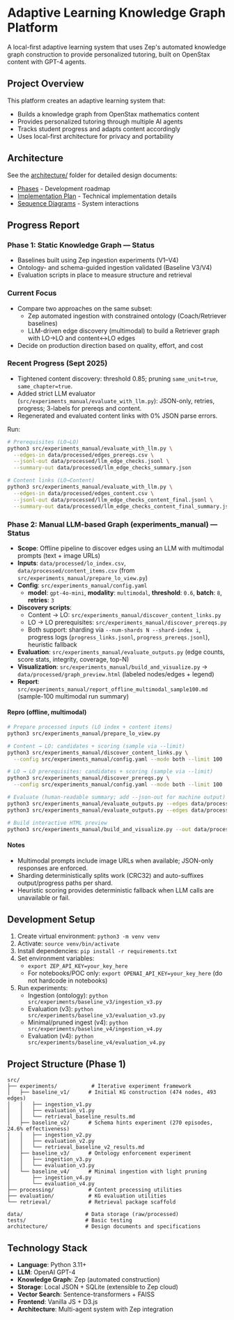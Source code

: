 # Adaptive Learning Knowledge Graph Platform

A local-first adaptive learning system that uses Zep's automated knowledge graph construction to provide personalized tutoring, built on OpenStax content with GPT-4 agents.

## Project Overview

This platform creates an adaptive learning system that:
- Builds a knowledge graph from OpenStax mathematics content
- Provides personalized tutoring through multiple AI agents
- Tracks student progress and adapts content accordingly
- Uses local-first architecture for privacy and portability

## Architecture

See the [architecture/](architecture/) folder for detailed design documents:
- [Phases](architecture/phases.md) - Development roadmap
- [Implementation Plan](architecture/implementation.md) - Technical implementation details
- [Sequence Diagrams](architecture/sequence_diagrams.md) - System interactions

## Progress Report

### Phase 1: Static Knowledge Graph — Status

- Baselines built using Zep ingestion experiments (V1–V4)
- Ontology- and schema-guided ingestion validated (Baseline V3/V4)
- Evaluation scripts in place to measure structure and retrieval

### Current Focus

- Compare two approaches on the same subset:
  - Zep automated ingestion with constrained ontology (Coach/Retriever baselines)
  - LLM-driven edge discovery (multimodal) to build a Retriever graph with LO→LO and content↔LO edges
- Decide on production direction based on quality, effort, and cost

### Recent Progress (Sept 2025)

- Tightened content discovery: threshold 0.85; pruning `same_unit=true`, `same_chapter=true`.
- Added strict LLM evaluator (`src/experiments_manual/evaluate_with_llm.py`): JSON-only, retries, progress; 3-labels for prereqs and content.
- Regenerated and evaluated content links with 0% JSON parse errors.

Run:

```bash
# Prerequisites (LO→LO)
python3 src/experiments_manual/evaluate_with_llm.py \
  --edges-in data/processed/edges_prereqs.csv \
  --jsonl-out data/processed/llm_edge_checks.jsonl \
  --summary-out data/processed/llm_edge_checks_summary.json

# Content links (LO→Content)
python3 src/experiments_manual/evaluate_with_llm.py \
  --edges-in data/processed/edges_content.csv \
  --jsonl-out data/processed/llm_edge_checks_content_final.jsonl \
  --summary-out data/processed/llm_edge_checks_content_final_summary.json
```

### Phase 2: Manual LLM-based Graph (experiments_manual) — Status

- **Scope**: Offline pipeline to discover edges using an LLM with multimodal prompts (text + image URLs)
- **Inputs**: `data/processed/lo_index.csv`, `data/processed/content_items.csv` (from `src/experiments_manual/prepare_lo_view.py`)
- **Config**: `src/experiments_manual/config.yaml`
  - **model**: `gpt-4o-mini`, **modality**: `multimodal`, **threshold**: `0.6`, **batch**: `8`, **retries**: `3`
- **Discovery scripts**:
  - Content → LO: `src/experiments_manual/discover_content_links.py`
  - LO → LO prerequisites: `src/experiments_manual/discover_prereqs.py`
  - Both support: sharding via `--num-shards N --shard-index i`, progress logs (`progress_links.jsonl`, `progress_prereqs.jsonl`), heuristic fallback
- **Evaluation**: `src/experiments_manual/evaluate_outputs.py` (edge counts, score stats, integrity, coverage, top-N)
- **Visualization**: `src/experiments_manual/build_and_visualize.py` → `data/processed/graph_preview.html` (labeled nodes/edges + legend)
- **Report**: `src/experiments_manual/report_offline_multimodal_sample100.md` (sample-100 multimodal run summary)

#### Repro (offline, multimodal)

```bash
# Prepare processed inputs (LO index + content items)
python3 src/experiments_manual/prepare_lo_view.py

# Content → LO: candidates + scoring (sample via --limit)
python3 src/experiments_manual/discover_content_links.py \
  --config src/experiments_manual/config.yaml --mode both --limit 100

# LO → LO prerequisites: candidates + scoring (sample via --limit)
python3 src/experiments_manual/discover_prereqs.py \
  --config src/experiments_manual/config.yaml --mode both --limit 100

# Evaluate (human-readable summary; add --json-out for machine output)
python3 src/experiments_manual/evaluate_outputs.py --edges data/processed/edges_content.csv --top-n 5
python3 src/experiments_manual/evaluate_outputs.py --edges data/processed/edges_prereqs.csv --top-n 5

# Build interactive HTML preview
python3 src/experiments_manual/build_and_visualize.py --out data/processed/graph_preview.html
```

#### Notes

- Multimodal prompts include image URLs when available; JSON-only responses are enforced.
- Sharding deterministically splits work (CRC32) and auto-suffixes output/progress paths per shard.
- Heuristic scoring provides deterministic fallback when LLM calls are unavailable or fail.

## Development Setup

1. Create virtual environment: `python3 -m venv venv`
2. Activate: `source venv/bin/activate`
3. Install dependencies: `pip install -r requirements.txt`
4. Set environment variables:
   - `export ZEP_API_KEY=your_key_here`
   - For notebooks/POC only: `export OPENAI_API_KEY=your_key_here` (do not hardcode in notebooks)
5. Run experiments:
   - Ingestion (ontology): `python src/experiments/baseline_v3/ingestion_v3.py`
   - Evaluation (v3): `python src/experiments/baseline_v3/evaluation_v3.py`
   - Minimal/pruned ingest (v4): `python src/experiments/baseline_v4/ingestion_v4.py`
   - Evaluation (v4): `python src/experiments/baseline_v4/evaluation_v4.py`

## Project Structure (Phase 1)

```
src/
├── experiments/           # Iterative experiment framework
│   ├── baseline_v1/      # Initial KG construction (474 nodes, 493 edges)
│   │   ├── ingestion_v1.py
│   │   ├── evaluation_v1.py
│   │   └── retrieval_baseline_results.md
│   ├── baseline_v2/      # Schema hints experiment (270 episodes, 24.6% effectiveness)
│   │   ├── ingestion_v2.py
│   │   ├── evaluation_v2.py
│   │   └── retrieval_baseline_v2_results.md
│   ├── baseline_v3/      # Ontology enforcement experiment
│   │   ├── ingestion_v3.py
│   │   └── evaluation_v3.py
│   └── baseline_v4/      # Minimal ingestion with light pruning
│       ├── ingestion_v4.py
│       └── evaluation_v4.py
├── processing/           # Content processing utilities
├── evaluation/           # KG evaluation utilities
└── retrieval/            # Retrieval package scaffold

data/                    # Data storage (raw/processed)
tests/                   # Basic testing
architecture/            # Design documents and specifications
```

## Technology Stack

- **Language**: Python 3.11+
- **LLM**: OpenAI GPT-4
- **Knowledge Graph**: Zep (automated construction)
- **Storage**: Local JSON + SQLite (extensible to Zep cloud)
- **Vector Search**: Sentence-transformers + FAISS
- **Frontend**: Vanilla JS + D3.js
- **Architecture**: Multi-agent system with Zep integration
 
